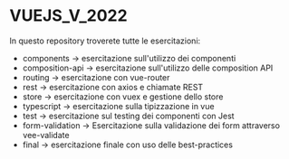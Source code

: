 # VUEJS_V_2022

In questo repository troverete tutte le esercitazioni:

- components -> esercitazione sull'utilizzo dei componenti
- composition-api -> esercitazione sull'utilizzo delle composition API
- routing -> esercitazione con vue-router
- rest -> esercitazione con axios e chiamate REST
- store -> esercitazione con vuex e gestione dello store
- typescript -> esercitazione sulla tipizzazione in vue
- test -> esercitazione sul testing dei componenti con Jest
- form-validation -> Esercitazione sulla validazione dei form attraverso vee-validate
- final -> esercitazione finale con uso delle best-practices
